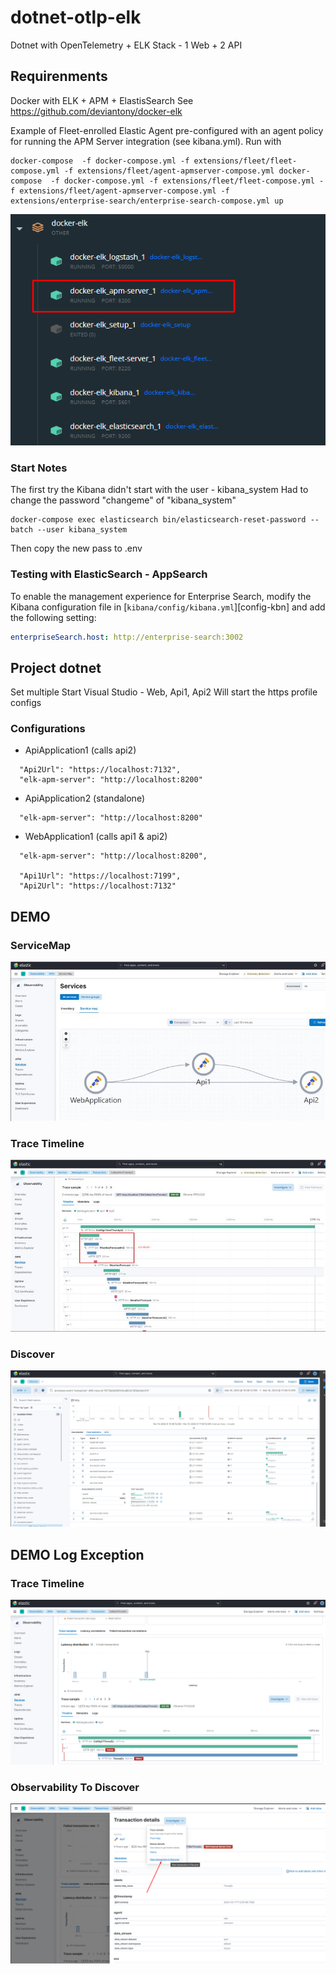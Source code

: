 # dotnet-otlp-elk
Dotnet with OpenTelemetry + ELK Stack - 1 Web + 2 API

## Requirenments
Docker with ELK + APM + ElastisSearch
See https://github.com/deviantony/docker-elk

Example of Fleet-enrolled Elastic Agent pre-configured with an agent policy
for running the APM Server integration (see kibana.yml).
Run with
```
docker-compose  -f docker-compose.yml -f extensions/fleet/fleet-compose.yml -f extensions/fleet/agent-apmserver-compose.yml docker-compose  -f docker-compose.yml -f extensions/fleet/fleet-compose.yml -f extensions/fleet/agent-apmserver-compose.yml -f extensions/enterprise-search/enterprise-search-compose.yml up
```

![Running Docker with ELK + APM .](/assets/images/DockerELK-APM.png)

### Start Notes
The first try the Kibana didn't start with the user - kibana_system
Had to change the password "changeme" of "kibana_system"
```
docker-compose exec elasticsearch bin/elasticsearch-reset-password --batch --user kibana_system
```	
Then copy the new pass to .env

### Testing with ElasticSearch - AppSearch
To enable the management experience for Enterprise Search, modify the Kibana configuration file in
[`kibana/config/kibana.yml`][config-kbn] and add the following setting:
```yaml
enterpriseSearch.host: http://enterprise-search:3002
```	


## Project dotnet
Set multiple Start Visual Studio - Web, Api1, Api2
Will start the https profile configs 

### Configurations
- ApiApplication1 (calls api2)
```
  "Api2Url": "https://localhost:7132",
  "elk-apm-server": "http://localhost:8200"
``` 

- ApiApplication2 (standalone)
```
  "elk-apm-server": "http://localhost:8200"
```


- WebApplication1 (calls api1 & api2)
```
  "elk-apm-server": "http://localhost:8200",

  "Api1Url": "https://localhost:7199",
  "Api2Url": "https://localhost:7132"
```


## DEMO
### ServiceMap 
![ServiceMap .](/assets/images/DEMO-servicemap.png)

### Trace Timeline
![trace-timeline](/assets/images/DEMO-trace-timeline.png)

### Discover
![discover.](/assets/images/DEMO-discover.png)

## DEMO Log Exception
### Trace Timeline
![trace-timeline](/assets/images/DEMO-trace-timeline-exception.png)

### Observability To Discover
![Observability To Discover.](/assets/images/DEMO-observabilityToDiscover.png)
